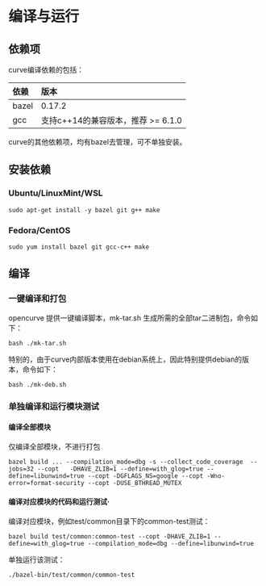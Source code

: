 # 编译与运行

## 依赖项

curve编译依赖的包括：

| 依赖 | 版本 |
|:-- |:-- |
| bazel | 0.17.2 |
| gcc   | 支持c++14的兼容版本，推荐 >= 6.1.0 |

curve的其他依赖项，均有bazel去管理，可不单独安装。

## 安装依赖

### Ubuntu/LinuxMint/WSL

```
sudo apt-get install -y bazel git g++ make
```


### Fedora/CentOS

```
sudo yum install bazel git gcc-c++ make
```

## 编译

### 一键编译和打包

opencurve 提供一键编译脚本，mk-tar.sh 生成所需的全部tar二进制包，命令如下：

```
bash ./mk-tar.sh
```

特别的，由于curve内部版本使用在debian系统上，因此特别提供debian的版本，命令如下：

```
bash ./mk-deb.sh
```

### 单独编译和运行模块测试

#### 编译全部模块

仅编译全部模块，不进行打包
```
bazel build ... --compilation_mode=dbg -s --collect_code_coverage  --jobs=32 --copt   -DHAVE_ZLIB=1 --define=with_glog=true --define=libunwind=true --copt -DGFLAGS_NS=google --copt -Wno-error=format-security --copt -DUSE_BTHREAD_MUTEX
```

#### 编译对应模块的代码和运行测试·

编译对应模块，例如test/common目录下的common-test测试：

```
bazel build test/common:common-test --copt -DHAVE_ZLIB=1 --define=with_glog=true --compilation_mode=dbg --define=libunwind=true
```

单独运行该测试：

```
./bazel-bin/test/common/common-test
```


















